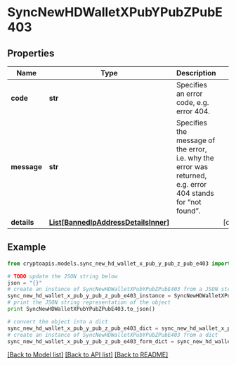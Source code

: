 # SyncNewHDWalletXPubYPubZPubE403


## Properties
Name | Type | Description | Notes
------------ | ------------- | ------------- | -------------
**code** | **str** | Specifies an error code, e.g. error 404. | 
**message** | **str** | Specifies the message of the error, i.e. why the error was returned, e.g. error 404 stands for “not found”. | 
**details** | [**List[BannedIpAddressDetailsInner]**](BannedIpAddressDetailsInner.md) |  | [optional] 

## Example

```python
from cryptoapis.models.sync_new_hd_wallet_x_pub_y_pub_z_pub_e403 import SyncNewHDWalletXPubYPubZPubE403

# TODO update the JSON string below
json = "{}"
# create an instance of SyncNewHDWalletXPubYPubZPubE403 from a JSON string
sync_new_hd_wallet_x_pub_y_pub_z_pub_e403_instance = SyncNewHDWalletXPubYPubZPubE403.from_json(json)
# print the JSON string representation of the object
print SyncNewHDWalletXPubYPubZPubE403.to_json()

# convert the object into a dict
sync_new_hd_wallet_x_pub_y_pub_z_pub_e403_dict = sync_new_hd_wallet_x_pub_y_pub_z_pub_e403_instance.to_dict()
# create an instance of SyncNewHDWalletXPubYPubZPubE403 from a dict
sync_new_hd_wallet_x_pub_y_pub_z_pub_e403_form_dict = sync_new_hd_wallet_x_pub_y_pub_z_pub_e403.from_dict(sync_new_hd_wallet_x_pub_y_pub_z_pub_e403_dict)
```
[[Back to Model list]](../README.md#documentation-for-models) [[Back to API list]](../README.md#documentation-for-api-endpoints) [[Back to README]](../README.md)



